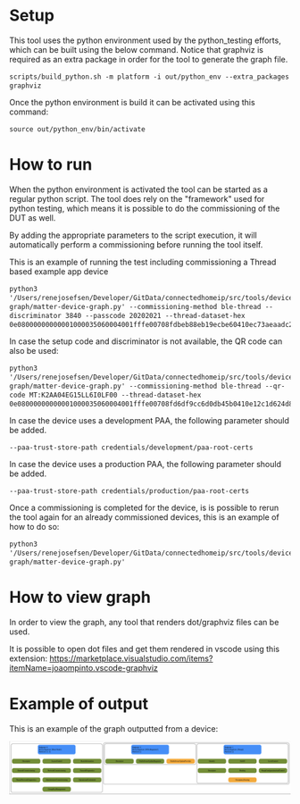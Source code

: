 # Setup

This tool uses the python environment used by the python_testing efforts, which can be built using the below command. Notice that graphviz is required as an extra package in order for the tool to generate the graph file.

```
scripts/build_python.sh -m platform -i out/python_env --extra_packages graphviz
```

Once the python environment is build it can be activated using this command:

```
source out/python_env/bin/activate
```

# How to run

When the python environment is activated the tool can be started as a regular python script. The tool does rely on the "framework" used for python testing, which means it is possible to do the commissioning of the DUT as well.

By adding the appropriate parameters to the script execution, it will automatically perform a commissioning before running the tool itself. 

This is an example of running the test including commissioning a Thread based example app device
```
python3 '/Users/renejosefsen/Developer/GitData/connectedhomeip/src/tools/device-graph/matter-device-graph.py' --commissioning-method ble-thread --discriminator 3840 --passcode 20202021 --thread-dataset-hex 0e08000000000001000035060004001fffe00708fdbeb88eb19ecbe60410ec73aeaadc21448df01599e6eaf216eb0c0402a0f7f8000300001901025b3502085b35dead5b35beef030435623335051000112233445566778899aabbccddeeff
```

In case the setup code and discriminator is not available, the QR code can also be used:

```
python3 '/Users/renejosefsen/Developer/GitData/connectedhomeip/src/tools/device-graph/matter-device-graph.py' --commissioning-method ble-thread --qr-code MT:K2AA04EG15LL6I0LF00 --thread-dataset-hex 0e08000000000001000035060004001fffe00708fd6df9cc6d0db45b0410e12c1d624d8b4daf6adbfe5b2cd7787b0c0402a0f7f8000300001901025b3502085b35dead5b35beef030435623335051000112233445566778899aabbccddeeff
```

In case the device uses a development PAA, the following parameter should be added.

```
--paa-trust-store-path credentials/development/paa-root-certs
```

In case the device uses a production PAA, the following parameter should be added.

```
--paa-trust-store-path credentials/production/paa-root-certs
```

Once a commissioning is completed for the device, is is possible to rerun the tool again for an already commissioned devices, this is an example of how to do so:

```
python3 '/Users/renejosefsen/Developer/GitData/connectedhomeip/src/tools/device-graph/matter-device-graph.py'
```

# How to view graph

In order to view the graph, any tool that renders dot/graphviz files can be used.

It is possible to open dot files and get them rendered in vscode using this extension:
https://marketplace.visualstudio.com/items?itemName=joaompinto.vscode-graphviz

# Example of output
This is an example of the graph outputted from a device:

![matter device graph example](./matter-device-graph-example.png)